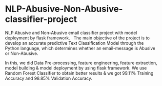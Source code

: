 # NLP-Abusive-Non-Abusive-classifier-project
NLP Abusive and Non-Abusive email classifier project with model deployment by flask framework.
 
The main objective of the project is to develop an accurate predictive Text Classification Model through the Python language, which determines whether an email-message is Abusive or Non-Abusive. 

In this, we did Data Pre-processing, feature engineering, feature extraction, model building & model deployment by using flask framework.
We use Random Forest Classifier to obtain better results & we got 99.11% Training Accuracy and 98.85% Validation Accuracy.

